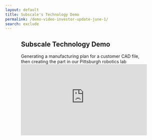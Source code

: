 ```yaml
---
layout: default
title: Subscale's Technology Demo
permalink: /demo-video-investor-update-june-1/
search: exclude
---
```

<div class="container">

  <h2>Subscale Technology Demo</h2>
  Generating a manufacturing plan for a customer CAD file, then creating the part in our Pittsburgh robotics lab
  <div style="--aspect-ratio: 16/9;text-align: center;">
    <iframe src="https://player.vimeo.com/video/425012407" width="1280" height="720" frameborder="0" allow="autoplay; fullscreen" allowfullscreen></iframe>
  </div>
</div>


<style>
  h1 {
    margin: 3rem 0 2rem;

  }
  .container {
     margin: 10px auto;
     max-width: 80%;
   }

   [style*="--aspect-ratio"] > :first-child {
     width: 100%;
   }
   [style*="--aspect-ratio"] > img {  
     height: auto;
   } 
   @supports (--custom:property) {
     [style*="--aspect-ratio"] {
       position: relative;
     }
     [style*="--aspect-ratio"]::before {
       content: "";
       display: block;
       padding-bottom: calc(100% / (var(--aspect-ratio)));
     }  
     [style*="--aspect-ratio"] > :first-child {
       position: absolute;
       top: 0;
       left: 0;
       height: 100%;
     }  
</style>
